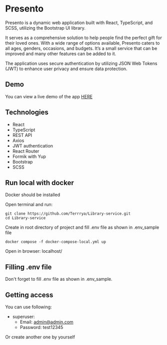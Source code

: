 # Presento

Presento is a dynamic web application built with React, TypeScript, and SCSS, utilizing the Bootstrap UI library.

It serves as a comprehensive solution to help people find the perfect gift for their loved ones. With a wide range of options available, Presento caters to all ages, genders, occasions, and budgets. It’s a small service that can be improved and many other features can be added to it.

The application uses secure authentication by utilizing JSON Web Tokens (JWT) to enhance user privacy and ensure data protection.

## Demo

You can view a live demo of the app [HERE](http://mate-presento.in.net/)

## Technologies
 - React
 - TypeScript
 - REST API
 - Axios
 - JWT authentication
 - React Router
 - Formik with Yup
 - Bootstrap
 - SCSS

## Run local with docker

Docker should be installed

Open terminal and run:
  ```
  git clone https://github.com/Terrrya/Library-service.git
  cd Library-service
  ```

Create in root directory of project and fill .env file as shown in .env_sample file

  ```
  docker compose -f docker-compose-local.yml up
  ```
Open in browser: localhost/

## Filling .env file

Don't forget to fill .env file as shown in .env_sample.

## Getting access

You can use following:
- superuser:
  - Email: admin@admin.com
  - Password: test12345

Or create another one by yourself
